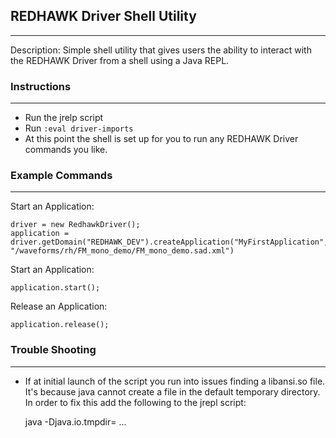 ## REDHAWK Driver Shell Utility ##
***

Description: Simple shell utility that gives users the ability to interact with the REDHAWK Driver from a shell using a Java REPL.

### Instructions ###
***

* Run the jrelp script 
* Run <code>:eval driver-imports</code>
* At this point the shell is set up for you to run any REDHAWK Driver commands you like. 

### Example Commands ###
***

Start an Application: 

	driver = new RedhawkDriver(); 
	application = driver.getDomain("REDHAWK_DEV").createApplication("MyFirstApplication", "/waveforms/rh/FM_mono_demo/FM_mono_demo.sad.xml")
	
Start an Application: 

	application.start();

Release an Application:
	
	application.release();

### Trouble Shooting ### 
***

* If at initial launch of the script you run into issues finding a libansi.so file. It's because java cannot create a file in the default temporary directory. In order to fix this add the following to the jrepl script: 

	java -Djava.io.tmpdir=<path for temp dir> ...
	
  